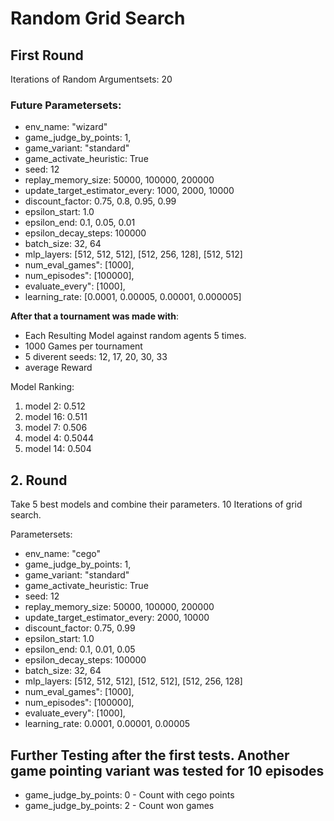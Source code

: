 # Random Grid Search

## First Round

Iterations of Random Argumentsets: 20

### Future Parametersets:

- env_name: "wizard"
- game_judge_by_points: 1,
- game_variant: "standard"
- game_activate_heuristic: True
- seed: 12
- replay_memory_size: 50000, 100000, 200000
- update_target_estimator_every: 1000, 2000, 10000
- discount_factor: 0.75, 0.8, 0.95, 0.99
- epsilon_start: 1.0
- epsilon_end: 0.1, 0.05, 0.01
- epsilon_decay_steps: 100000
- batch_size: 32, 64
- mlp_layers: [512, 512, 512], [512, 256, 128], [512, 512]
- num_eval_games": [1000],
- num_episodes": [100000],
- evaluate_every": [1000],
- learning_rate: [0.0001, 0.00005, 0.00001, 0.000005]

**After that a tournament was made with**:

- Each Resulting Model against random agents 5 times.
- 1000 Games per tournament
- 5 diverent seeds: 12, 17, 20, 30, 33
- average Reward

Model Ranking:

1. model 2: 0.512
2. model 16: 0.511
3. model 7: 0.506
4. model 4: 0.5044
5. model 14: 0.504

## 2. Round

Take 5 best models and combine their parameters. 10 Iterations of grid search.

Parametersets:

- env_name: "cego"
- game_judge_by_points: 1,
- game_variant: "standard"
- game_activate_heuristic: True
- seed: 12
- replay_memory_size: 50000, 100000, 200000
- update_target_estimator_every: 2000, 10000
- discount_factor: 0.75, 0.99
- epsilon_start: 1.0
- epsilon_end: 0.1, 0.01, 0.05
- epsilon_decay_steps: 100000
- batch_size: 32, 64
- mlp_layers: [512, 512, 512], [512, 512], [512, 256, 128]
- num_eval_games": [1000],
- num_episodes": [100000],
- evaluate_every": [1000],
- learning_rate: 0.0001, 0.00001, 0.00005

## Further Testing after the first tests. Another game pointing variant was tested for 10 episodes

- game_judge_by_points: 0 - Count with cego points
- game_judge_by_points: 2 - Count won games